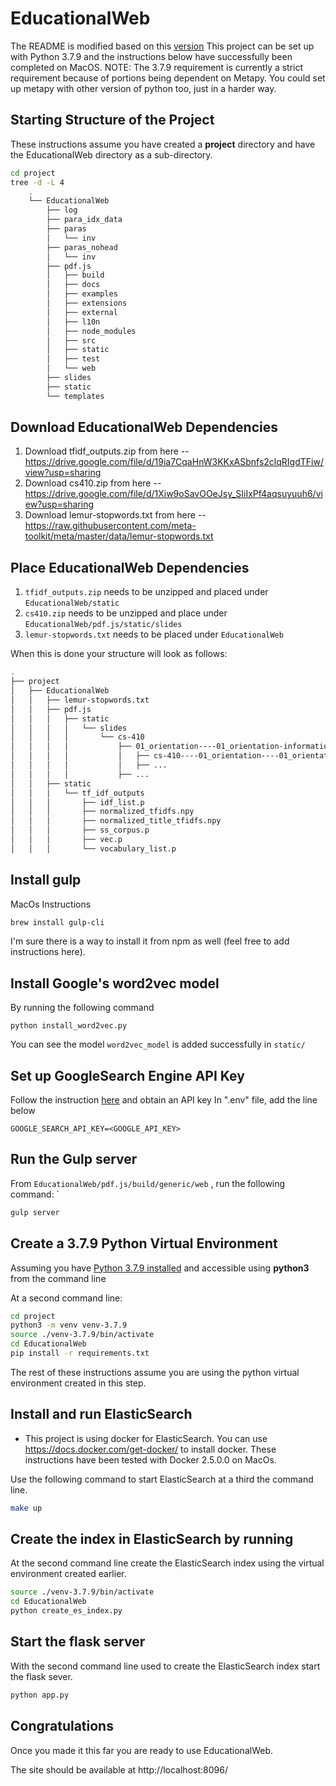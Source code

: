 # EducationalWeb

The README is modified based on this [version](https://github.com/jessehenn/EducationalWeb/blob/piazzaed/README.md)
This project can be set up with Python 3.7.9 and the instructions below have successfully been completed on MacOS. 
NOTE: The 3.7.9 requirement is currently a strict requirement because of portions being dependent on Metapy. You could set up metapy with other version of python too, just in a harder way. 

## Starting Structure of the Project
These instructions assume you have created a __project__ directory and have the EducationalWeb directory as a sub-directory.

```bash
cd project
tree -d -L 4
    .
    └── EducationalWeb
        ├── log
        ├── para_idx_data
        ├── paras
        │   └── inv
        ├── paras_nohead
        │   └── inv
        ├── pdf.js
        │   ├── build
        │   ├── docs
        │   ├── examples
        │   ├── extensions
        │   ├── external
        │   ├── l10n
        │   ├── node_modules
        │   ├── src
        │   ├── static
        │   ├── test
        │   └── web
        ├── slides
        ├── static
        └── templates

```

## Download EducationalWeb Dependencies 
 
1. Download tfidf_outputs.zip from here -- https://drive.google.com/file/d/19ia7CqaHnW3KKxASbnfs2clqRIgdTFiw/view?usp=sharing
2. Download cs410.zip from here -- https://drive.google.com/file/d/1Xiw9oSavOOeJsy_SIiIxPf4aqsuyuuh6/view?usp=sharing
3. Download lemur-stopwords.txt from here -- https://raw.githubusercontent.com/meta-toolkit/meta/master/data/lemur-stopwords.txt

## Place EducationalWeb Dependencies

1. `tfidf_outputs.zip` needs to be unzipped and placed under `EducationalWeb/static`
2. `cs410.zip` needs to be unzipped and place under `EducationalWeb/pdf.js/static/slides`
3. `lemur-stopwords.txt` needs to be placed under `EducationalWeb`

When this is done your structure will look as follows:

```bash
.
├── project
│   ├── EducationalWeb
│   │   ├── lemur-stopwords.txt
│   │   ├── pdf.js
│   │   │   ├── static
│   │   │   │   └── slides
│   │   │   │       └── cs-410
│   │   │   │           ├── 01_orientation----01_orientation-information----01_course-introduction-video_410DSO-intro.txt
│   │   │   │           │   ├── cs-410----01_orientation----01_orientation-information----01_course-introduction-video_410DSO-intro.txt----slide0.pdf
│   │   │   │           │   ├── ...
│   │   │   │           ├── ...
│   │   ├── static
│   │   │   └── tf_idf_outputs
│   │   │       ├── idf_list.p
│   │   │       ├── normalized_tfidfs.npy
│   │   │       ├── normalized_title_tfidfs.npy
│   │   │       ├── ss_corpus.p
│   │   │       ├── vec.p
│   │   │       └── vocabulary_list.p
```

## Install gulp 

MacOs Instructions
```bash
brew install gulp-cli
```

I'm sure there is a way to install it from npm as well (feel free to add instructions here).

## Install Google's word2vec model

By running the following command 
```
python install_word2vec.py 
```
You can see the model `word2vec_model` is added successfully in `static/`

## Set up GoogleSearch Engine API Key
Follow the instruction [here](https://developers.google.com/custom-search/v1/introduction) and obtain an API key
In ".env" file, add the line below
```
GOOGLE_SEARCH_API_KEY=<GOOGLE_API_KEY>
```

## Run the Gulp server   

From `EducationalWeb/pdf.js/build/generic/web` , run the following command: `

```bash
gulp server
```


## Create a 3.7.9 Python Virtual Environment
Assuming you have [Python 3.7.9 installed](https://www.python.org/downloads/release/python-379/) and accessible using __python3__ from the command line

At a second command line:
```bash
cd project
python3 -m venv venv-3.7.9
source ./venv-3.7.9/bin/activate
cd EducationalWeb
pip install -r requirements.txt
```

The rest of these instructions assume you are using the python virtual environment created in this step.


## Install and run ElasticSearch

- This project is using docker for ElasticSearch. You can use https://docs.docker.com/get-docker/ to install docker. 
These instructions have been tested with Docker 2.5.0.0 on MacOs. 

Use the following command to start ElasticSearch at a third the command line.    
```bash
make up
```

## Create the index in ElasticSearch by running 

At the second command line create the ElasticSearch index using the virtual environment created earlier.

```bash
source ./venv-3.7.9/bin/activate
cd EducationalWeb
python create_es_index.py
```


## Start the flask server

With the second command line used to create the ElasticSearch index start the flask sever.

```bash
python app.py
```

## Congratulations
 
Once you made it this far you are ready to use EducationalWeb.

The site should be available at http://localhost:8096/

